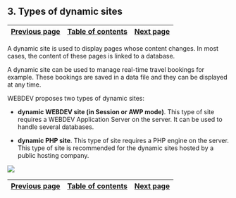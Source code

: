 
## 3. Types of dynamic sites
			

| [Previous page](../Concepts_WB/1410087104.md) | [Table of contents](../Concepts_WB/1410087102.md) | [Next page](../Concepts_WB/1410087106.md) |
| --- | --- | --- |



<a name="NOTE1"></a>
<a name="NOTE1_1"></a>
A dynamic site is used to display pages whose content changes. In most cases, the content of these pages is linked to a database.

A dynamic site can be used to manage real-time travel bookings for example. These bookings are saved in a data file and they can be displayed at any time.

WEBDEV proposes two types of dynamic sites:

- **dynamic WEBDEV site (in Session or AWP mode)**. This type of site requires a WEBDEV Application Server on the server. It can be used to handle several databases.

- **dynamic PHP site**. This type of site requires a PHP engine on the server. This type of site is recommended for the dynamic sites hosted by a public hosting company.


![](https://doc.pcsoft.fr/en-US/images/image.awp?langid=3&name=P1-les%20differents%20types%20de%20sites%20dynamiques.gif)


| [Previous page](../Concepts_WB/1410087104.md) | [Table of contents](../Concepts_WB/1410087102.md) | [Next page](../Concepts_WB/1410087106.md) |
| --- | --- | --- |





